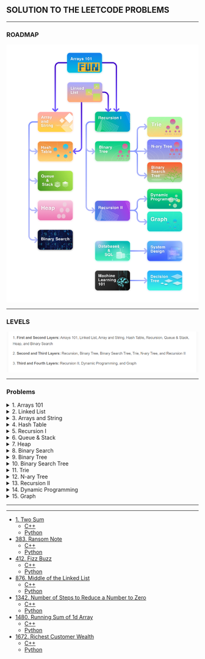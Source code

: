 ## SOLUTION TO THE LEETCODE PROBLEMS


---
### ROADMAP


![](src/path.png)

---
### LEVELS

![](src/levels.png)

---

### Problems

<details>
  <summary>1. Arrays 101</summary>


-  [485. Max Consecutive Ones](https://leetcode.com/problems/max-consecutive-ones/description/)
    - [C++](Arrays%20101/485.%20Max%20Consecutive%20Ones/find_max.cpp)
    - [Python](Arrays%20101/485.%20Max%20Consecutive%20Ones/find_max.py)

- [1295. Find Numbers with Even Number of Digits](https://leetcode.com/problems/find-numbers-with-even-number-of-digits/description/)
  - [C++](Arrays%20101/1295.%20Find%20Numbers%20with%20Even%20Number%20of%20Digits/find_numbers.cpp)
  - [Python](Arrays%20101/1295.%20Find%20Numbers%20with%20Even%20Number%20of%20Digits/find_numbers.py)

- [977. Squares of a Sorted Array](https://leetcode.com/problems/squares-of-a-sorted-array/description/)
  - [C++](Arrays%20101/977.%20Squares%20of%20a%20Sorted%20Array/sorted_squared_array.cpp)
  - [Python](Arrays%20101/977.%20Squares%20of%20a%20Sorted%20Array/sorted_squared_array.py)

- [1089. Duplicate Zeros](https://leetcode.com/problems/duplicate-zeros/description/)
  - [C++](Arrays%20101/1089.%20Duplicate%20Zeros/duplicate_zeros.cpp)
  - [Python](Arrays%20101/1089.%20Duplicate%20Zeros/duplicate_zeros.cpp)

- [88. Merge Sorted Array](https://leetcode.com/problems/merge-sorted-array/description/)
  - [C++](Arrays%20101/88.%20Merge%20Sorted%20Array/merge.cpp)
  - [Python](Arrays%20101/88.%20Merge%20Sorted%20Array/merge.py)

- [27. Remove Element](https://leetcode.com/problems/remove-element/description/)
  - [C++](Arrays%20101/27.%20Remove%20Element/remove_element.cpp)
  - [Python](Arrays%20101/27.%20Remove%20Element/remove_element.py)

- [26. Remove Duplicates from Sorted Array](https://leetcode.com/problems/remove-duplicates-from-sorted-array/description/)
  - [C++](Arrays%20101/26.%20Remove%20Duplicates%20from%20Sorted%20Array/remove_duplicates.cpp)
  - [Python](Arrays%20101/26.%20Remove%20Duplicates%20from%20Sorted%20Array/remove_duplicates.py)

- [1346. Check If N and Its Double Exist](https://leetcode.com/problems/check-if-n-and-its-double-exist/)
  - [C++](Arrays%20101/1346.%20Check%20If%20N%20and%20Its%20Double%20Exist/check.cpp)
  - [Python](Arrays%20101/1346.%20Check%20If%20N%20and%20Its%20Double%20Exist/check.py)
  
- [941. Valid Mountain Array](https://leetcode.com/problems/valid-mountain-array/)
  - [C++](Arrays%20101/941.%20Valid%20Mountain%20Array/valid_mountain.cpp)
  - [Python](Arrays%20101/941.%20Valid%20Mountain%20Array/valid_mountain.py)

- [1299. Replace Elements with Greatest Element on Right Side](https://leetcode.com/problems/replace-elements-with-greatest-element-on-right-side/)
  - [C++](Arrays%20101/1299.%20Replace%20Elements%20with%20Greatest%20Element%20on%20Right%20Side/replace_element.cpp)
  - [Python](Arrays%20101/1299.%20Replace%20Elements%20with%20Greatest%20Element%20on%20Right%20Side/replace_element.py)
  
- [283. Move Zeros](https://leetcode.com/problems/move-zeroes/)
  - [C++](Arrays%20101/283.%20Move%20Zeros/move_zeros.cpp)
  - [Python](Arrays%20101/283.%20Move%20Zeros/move_zeros.py)  

- [905. Sort Array By Parity](https://leetcode.com/problems/sort-array-by-parity/)
  - [C++](Arrays%20101/905.%20Sort%20Array%20By%20Parity/sortbyparity.cpp)
  - [Python](Arrays%20101/905.%20Sort%20Array%20By%20Parity/sortbyparity.cpp)

- [1051. Height Checker](https://leetcode.com/problems/height-checker/)
  - [C++](Arrays%20101/1051.%20Height%20Checker/checkheight.cpp)
  - [Python](Arrays%20101/1051.%20Height%20Checker/checkheight.py)

- [414. Third Maximum Number](https://leetcode.com/problems/third-maximum-number/description/)
  - [C++](Arrays%20101/414.%20Third%20Maximum%20Number/third_max.cpp)
  - [Python](Arrays%20101/414.%20Third%20Maximum%20Number/third_max.py)

- [448. Find All Numbers Disappeared in an Array](https://leetcode.com/problems/find-all-numbers-disappeared-in-an-array/description/)
  - [C++](Arrays%20101/448.%20Find%20All%20Numbers%20Disappeared%20in%20an%20Array/findall.cpp)
  - [Python](Arrays%20101/448.%20Find%20All%20Numbers%20Disappeared%20in%20an%20Array/findall.py)

</details>

<details>
<summary>2. Linked List</summary>

- [707. Design Linked List](https://leetcode.com/problems/design-linked-list/description/)
  - [C++](Linked%20List/707.%20Design%20Linked%20List/linked_list.cpp)
  - [Python](Linked%20List/707.%20Design%20Linked%20List/linked_list.py)

- [141. Linked List Cycle](https://leetcode.com/problems/linked-list-cycle/description/)
  - [C++](Linked%20List/141.%20Linked%20List%20Cycle/check_loop.cpp)
  - [Python](Linked%20List/141.%20Linked%20List%20Cycle/check_loop.py)

- [142. Linked List Cycle II](https://leetcode.com/problems/linked-list-cycle-ii/description/)
  - [C++](Linked%20List/142.%20Linked%20List%20Cycle%20II/get_cycle.cpp)
  - [Python](Linked%20List/142.%20Linked%20List%20Cycle%20II/get_cycle.py)

- [160. Intersection of Two Linked Lists](https://leetcode.com/problems/intersection-of-two-linked-lists/description/)
  - [C++](Linked%20List/160.%20Intersection%20of%20Two%20Linked%20List/chech_intersections.cpp)
  - [Python](Linked%20List/160.%20Intersection%20of%20Two%20Linked%20List/chech_intersections.py)

- [19. Remove Nth Node From End of List](https://leetcode.com/problems/remove-nth-node-from-end-of-list/description/)
  - [C++](Linked%20List/19.%20Remove%20Nth%20Node%20From%20End%20of%20List/remove_element.cpp)
  - [Python](Linked%20List/19.%20Remove%20Nth%20Node%20From%20End%20of%20List/remove_element.py)

- [206. Reverse Linked List](https://leetcode.com/problems/reverse-linked-list/description/)
  - [C++](Linked%20List/206.%20Reverse%20Linked%20List/reverse.cpp)
  - [Python](Linked%20List/206.%20Reverse%20Linked%20List/reverse.py)

- [203. Remove Linked List Elements](https://leetcode.com/problems/remove-linked-list-elements/description/)
  - [C++](Linked%20List/203.%20Remove%20Linked%20List%20Elements/remove_element.cpp)
  - [Python](Linked%20List/203.%20Remove%20Linked%20List%20Elements/remove_element.py)

- [328. Odd Even Linked List](https://leetcode.com/problems/odd-even-linked-list/description/)
  - [C++](Linked%20List/%20328.%20Odd%20Even%20Linked%20List/odd_even.cpp)
  - [Python](Linked%20List/%20328.%20Odd%20Even%20Linked%20List/odd_even.py)

- [21. Merge Two Sorted Lists](https://leetcode.com/problems/merge-two-sorted-lists/description/)
  - [C++](Linked%20List/21.%20Merge%20Two%20Sorted%20Lists/merge.cpp)
  - [Python](Linked%20List/21.%20Merge%20Two%20Sorted%20Lists/merge.py)

- [2. Add Two Numbers](https://leetcode.com/problems/add-two-numbers/)
  - [C++](Linked%20List/2.%20Add%20Two%20Numbers/add.cpp)
  - [Python](Linked%20List/2.%20Add%20Two%20Numbers/add.py)

- [430. Flatten a Multilevel Doubly Linked List](https://leetcode.com/problems/flatten-a-multilevel-doubly-linked-list/description/)
  - [C++](Linked%20List/430.%20Flatten%20a%20Multilevel%20Doubly%20Linked%20List/flatten.cpp)
  - [Python](Linked%20List/430.%20Flatten%20a%20Multilevel%20Doubly%20Linked%20List/flatten.py)

- [138. Copy List with Random Pointer](https://leetcode.com/problems/copy-list-with-random-pointer/)
  - [C++](Linked%20List/138.%20Copy%20List%20with%20Random%20Pointer/copy_list.cpp)
  - [Python](Linked%20List/138.%20Copy%20List%20with%20Random%20Pointer/copy_list.py)

- [61. Rotate List](https://leetcode.com/problems/rotate-list/description/)
  - [C++](Linked%20List/61.%20Rotate%20List/rotate.cpp)
  - [Python](Linked%20List/61.%20Rotate%20List/rotate.py)

</details>



<details>
<summary>3. Arrays and String</summary>

- [724. Find Pivot Index](https://leetcode.com/problems/find-pivot-index/description/)
  - [C++](Arrays%20and%20String/724.%20Find%20Pivot%20Index/find_pivot_index.cpp)
  - [Python](Arrays%20and%20String/724.%20Find%20Pivot%20Index/find_pivot_index.py)

- [747. Largest Number At Least Twice of Others](https://leetcode.com/problems/largest-number-at-least-twice-of-others/description/)
  - [C++](Arrays%20and%20String/747.%20Largest%20Number%20At%20Least%20Twice%20of%20Others/find_max.cpp)
  - [Python](Arrays%20and%20String/747.%20Largest%20Number%20At%20Least%20Twice%20of%20Others/find_max.py)

- [66. Plus One](https://leetcode.com/problems/plus-one/description/)
  - [C++](Arrays%20and%20String/66.%20Plus%20One/plus_one.cpp)
  - [Python](Arrays%20and%20String/66.%20Plus%20One/plus_one.py)

- [498. Diagonal Traverse](https://leetcode.com/problems/diagonal-traverse/description/)
  - [C++](Arrays%20and%20String/498.%20Diagonal%20Traverse/traverse.cpp)
  - [Python](Arrays%20and%20String/498.%20Diagonal%20Traverse/traverse.py)

- [57. Spiral Matrix](https://leetcode.com/problems/spiral-matrix/description/)
  - [C++](Arrays%20and%20String/54.%20Spiral%20Matrix/spiral.cpp)
  - [Python](Arrays%20and%20String/54.%20Spiral%20Matrix/spiral.py)

- [118. Pascal's Triangle](https://leetcode.com/problems/pascals-triangle/description/)
  - [C++](Arrays%20and%20String/118.%20Pascal's%20Triangle/pascal.cpp)
  - [Python](Arrays%20and%20String/118.%20Pascal's%20Triangle/pascal.py)
  
- [67. Add Binary](https://leetcode.com/problems/add-binary/description/)
  - [C++](Arrays%20and%20String/67.%20Add%20Binary/add.cpp)
  - [Python](Arrays%20and%20String/67.%20Add%20Binary/add.py)
  
- [28. Find the Index of the First Occurence of a String](https://leetcode.com/problems/find-the-index-of-the-first-occurrence-in-a-string/description/)
  - [C++](Arrays%20and%20String/28.%20Find%20the%20Index%20of%20the%20First%20Occurence%20of%20a%20String/first_occurence.cpp)
  - [Python](Arrays%20and%20String/28.%20Find%20the%20Index%20of%20the%20First%20Occurence%20of%20a%20String/first_occurence.py)
  
- [14. Longest Common Prefix](https://leetcode.com/problems/longest-common-prefix/description/)
  - [C++](Arrays%20and%20String/14.%20Longest%20Common%20Prefix/prefix.cpp)
  - [Python](Arrays%20and%20String/14.%20Longest%20Common%20Prefix/prefix.py)
  
- [344. Reverse String](https://leetcode.com/problems/reverse-string/description/)
  - [C++](https://github.com/shank885/Leetcode/blob/main/Arrays%20and%20String/344.%20Reverse%20String/reverse.cpp)
  - [Python](https://github.com/shank885/Leetcode/blob/main/Arrays%20and%20String/344.%20Reverse%20String/reverse.py)

- [561. Array Partition](https://leetcode.com/problems/array-partition/description/)
  - [C++](Arrays%20and%20String/561.%20Array%20Partition/minmax.cpp)
  - [Python](Arrays%20and%20String/561.%20Array%20Partition/minmax.py)

- [167. Two Sum II - Input Array Is Sorted](https://leetcode.com/problems/two-sum-ii-input-array-is-sorted/description/)
  - [C++](Arrays%20and%20String/167.%20Two%20Sum%20II%20-%20Input%20Array%20Is%20Sorted/two_sum.cpp)
  - [Python](Arrays%20and%20String/167.%20Two%20Sum%20II%20-%20Input%20Array%20Is%20Sorted/two_sum.py)

- [27. Remove Element](https://leetcode.com/problems/remove-element/description/)
  - [C++](Arrays%20and%20String/27.%20Remove%20Element/remove_element.cpp)
  - [Python](Arrays%20and%20String/27.%20Remove%20Element/remove_element.py)

- [485. Max Consecutive Ones](https://leetcode.com/problems/max-consecutive-ones/description/)
  - [C++](Arrays%20and%20String/485.%20Max%20Consecutive%20Ones/max_consecutive.cpp)
  - [Python](Arrays%20and%20String/485.%20Max%20Consecutive%20Ones/max_consecutive.py)

- [Minimum Size Subarray Sum](https://leetcode.com/problems/minimum-size-subarray-sum/description/)
  - [C++](Arrays%20and%20String/209.%20Minimum%20Size%20Subarray%20Sum/min_subarray.cpp)
  - [Python](Arrays%20and%20String/209.%20Minimum%20Size%20Subarray%20Sum/min_subarray.py)

- [189. Rotate Array](https://leetcode.com/problems/rotate-array/description/)
  - [C++](Arrays%20and%20String/189.%20Rotate%20Array/rotate_right.cpp)
  - [Python](Arrays%20and%20String/189.%20Rotate%20Array/rotate_right.py)

- [119. Pascal's Triangle II](https://leetcode.com/problems/pascals-triangle-ii/description/)
  - [C++](Arrays%20and%20String/119.%20Pascal's%20Triangle%20II/pascal.cpp)
  - [Python](Arrays%20and%20String/119.%20Pascal's%20Triangle%20II/pascal.py)

- [151. Reverse Words in a String](https://leetcode.com/problems/reverse-words-in-a-string/description/)
  - [C++](Arrays%20and%20String/151.%20Reverse%20Words%20in%20a%20String/reverse.cpp)
  - [Python](Arrays%20and%20String/151.%20Reverse%20Words%20in%20a%20String/reverse.py)

- [557. Reverse Words in a String III](https://leetcode.com/problems/reverse-words-in-a-string-iii/description/)
  - [C++](Arrays%20and%20String/557.%20Reverse%20Words%20in%20a%20String%20III/reverse.cpp)
  - [Python](Arrays%20and%20String/557.%20Reverse%20Words%20in%20a%20String%20III/reverse.py)

- [26. Remove Duplicates from Sorted Array](https://leetcode.com/problems/remove-duplicates-from-sorted-array/description/)
  - [C++](Arrays%20and%20String/26.%20Remove%20Duplicates%20from%20Sorted%20Array/remove_duplicates.cpp)
  - [Python](Arrays%20and%20String/26.%20Remove%20Duplicates%20from%20Sorted%20Array/remove_duplicates.py)

- [283. Move Zeroes](https://leetcode.com/problems/move-zeroes/description/)
  - [C++](Arrays%20and%20String/283.%20Move%20Zeroes/move_zeros.cpp)
  - [Python](Arrays%20and%20String/283.%20Move%20Zeroes/move_zeros.py)

</details>



<details>
<summary>4. Hash Table</summary>

- [705. Define HashSet](https://leetcode.com/problems/design-hashset/description/)
  - [C++](Hash%20Table/705.%20Define%20HashSet/hash_set.cpp)
  - [Python](Hash%20Table/705.%20Define%20HashSet/hash_set.py)

- [706. Define HashMap](https://leetcode.com/problems/design-hashmap/description/)
  - [C++](Hash%20Table/706.%20Define%20HashMap/hashmap.cpp)
  - [Python](Hash%20Table/706.%20Define%20HashMap/hashmap.py)

- [217. Contains Duplicate](https://leetcode.com/problems/contains-duplicate/description/)
  - [C++](Hash%20Table/217.%20Contains%20Duplicate/has_duplicate.cpp)
  - [Python](Hash%20Table/217.%20Contains%20Duplicate/has_duplicate.py)

- [136. Single Number](https://leetcode.com/problems/single-number/)
  - [C++](Hash%20Table/136.%20Single%20Number/single_number.cpp)
  - [Python](Hash%20Table/136.%20Single%20Number/single_number.py)

- [349. Intersection of Two Arrays](https://leetcode.com/problems/intersection-of-two-arrays/description/)
  - [C++](Hash%20Table/349.%20Intersection%20of%20Two%20Arrays/intersection.cpp)
  - [Python](Hash%20Table/349.%20Intersection%20of%20Two%20Arrays/intersection.cpp)

- [202. Happy Number](https://leetcode.com/problems/happy-number/description/)
  - [C++](Hash%20Table/202.%20Happy%20Number/happy.cpp)
  - [Python](Hash%20Table/202.%20Happy%20Number/happy.py)

- [1. Two Sum](https://leetcode.com/problems/two-sum/description/)
  - [C++](Hash%20Table/1.%20Two%20Sum/two_sum.cpp)
  - [Python](Hash%20Table/1.%20Two%20Sum/two_sum.py)

- [205. Isomorphic Strings](https://leetcode.com/problems/isomorphic-strings/description/)
  - [C++](Hash%20Table/205.%20Isomorphic%20Strings/isomorphic.cpp)
  - [Python](Hash%20Table/205.%20Isomorphic%20Strings/isomorphic.py)

- [599. Minimum Index Sum of Two Lists](https://leetcode.com/problems/minimum-index-sum-of-two-lists/description/)
  - [C++](Hash%20Table/599.%20Minimum%20Index%20Sum%20of%20Two%20Lists/min_index_basic.cpp)
  - [Python](Hash%20Table/599.%20Minimum%20Index%20Sum%20of%20Two%20Lists/min_index_basic.py)

- [387. First Unique Character in a String](https://leetcode.com/problems/first-unique-character-in-a-string/description/)
  - [C++](Hash%20Table/387.%20First%20Unique%20Character%20in%20a%20String/unique.cpp)
  - [Python](Hash%20Table/387.%20First%20Unique%20Character%20in%20a%20String/unique.py)

- [350. Intersection of Two Arrays II](https://leetcode.com/problems/intersection-of-two-arrays-ii/description/)
  - [C++](Hash%20Table/350.%20Intersection%20of%20Two%20Arrays%20II/intersection.cpp)
  - [Python](Hash%20Table/350.%20Intersection%20of%20Two%20Arrays%20II/intersection.py)

- [219. Contains Duplicate II](https://leetcode.com/problems/contains-duplicate-ii/description/)
  - [C++](Hash%20Table/219.%20Contains%20Duplicate%20II/duplicate.cpp)
  - [Python](Hash%20Table/219.%20Contains%20Duplicate%20II/duplicate.py)

- [49. Group Anagrams](https://leetcode.com/problems/group-anagrams/description/)
  - [C++](Hash%20Table/49.%20Group%20Anagrams/group.cpp)
  - [Python](Hash%20Table/49.%20Group%20Anagrams/group.py)

- [36. Valid Sudoku](https://leetcode.com/problems/valid-sudoku/description/)
  - [C++](Hash%20Table/36.%20Valid%20Sudoku/valid.cpp)
  - [Python](Hash%20Table/36.%20Valid%20Sudoku/valid.py)

- [652. Find Duplicate Subtrees](https://leetcode.com/problems/find-duplicate-subtrees/description/)
  - [C++](TBD)
  - [Python](TBD)

- [771. Jewels and Stones](https://leetcode.com/problems/jewels-and-stones/description/)
  - [C++](Hash%20Table/771.%20Jewels%20and%20Stones/jewels.cpp)
  - [Python](Hash%20Table/771.%20Jewels%20and%20Stones/jewels.py)

- [3. Longest Substring Without Repeating Characters](https://leetcode.com/problems/longest-substring-without-repeating-characters/description/)
  - [C++](Hash%20Table/3.%20Longest%20Substring%20Without%20Repeating%20Characters/longest_substring.cpp)
  - [Python](Hash%20Table/3.%20Longest%20Substring%20Without%20Repeating%20Characters/longest_substring.py)

- [454. 4Sum II](https://leetcode.com/problems/4sum-ii/description/)
  - [C++](Hash%20Table/454.%204Sum%20II/4sum.cpp)
  - [Python](Hash%20Table/454.%204Sum%20II/4sum.py)

- [347. Top K Frequent Elements](https://leetcode.com/problems/top-k-frequent-elements/description/)
  - [C++](Hash%20Table/347.%20Top%20K%20Frequent%20Elements/top_k.cpp)
  - [Python](Hash%20Table/347.%20Top%20K%20Frequent%20Elements/top_k.py)

- [380. Insert Delete GetRandom O(1)](https://leetcode.com/problems/insert-delete-getrandom-o1/description/)
  - [C++](Hash%20Table/380.%20Insert%20Delete%20GetRandom%20O(1)/main.cpp)
  - [Python](Hash%20Table/380.%20Insert%20Delete%20GetRandom%20O(1)/main.py)


</details>


<details>
<summary>5. Recursion I</summary>

- [344. Reverse String](https://leetcode.com/problems/reverse-string/description/)
  - [C++]()
  - [Python]()


- []()
  - [C++]()
  - [Python]()


- []()
  - [C++]()
  - [Python]()


- []()
  - [C++]()
  - [Python]()


</details>

<details>
<summary>6. Queue & Stack</summary>

- []()
  - [C++]()
  - [Python]()

</details>


<details>
<summary>7. Heap</summary>

- []()
  - [C++]()
  - [Python]()

</details>


<details>
<summary>8. Binary Search</summary>

- []()
  - [C++]()
  - [Python]()

</details>


<details>
<summary>9. Binary Tree</summary>

- []()
  - [C++]()
  - [Python]()

</details>



<details>
<summary>10. Binary Search Tree</summary>

- []()
  - [C++]()
  - [Python]()

</details>


<details>
<summary>11. Trie</summary>

- []()
  - [C++]()
  - [Python]()

</details>


<details>
<summary>12. N-ary Tree</summary>

- []()
  - [C++]()
  - [Python]()

</details>

<details>
<summary>13. Recursion II</summary>

- []()
  - [C++]()
  - [Python]()

</details>

<details>
<summary>14. Dynamic Programming</summary>

- []()
  - [C++]()
  - [Python]()

</details>

<details>
<summary>15. Graph</summary>

- []()
  - [C++]()
  - [Python]()

</details>

---



---

- [1. Two Sum]()
  - [C++]()
  - [Python]()
- [383. Ransom Note]()
  - [C++]()
  - [Python]()
- [412. Fizz Buzz]()
  - [C++]()
  - [Python]()
- [876. Middle of the Linked List]()
  - [C++]()
  - [Python]()
- [1342. Number of Steps to Reduce a Number to Zero]()
  - [C++]()
  - [Python]()
- [1480. Running Sum of 1d Array]()
  - [C++]()
  - [Python]()
- [1672. Richest Customer Wealth]()
  - [C++]()
  - [Python]()


